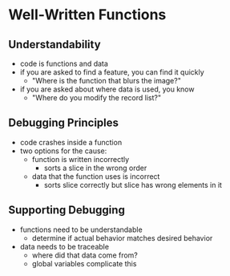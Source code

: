 # Well-Written Functions

## Understandability

- code is functions and data
- if you are asked to find a feature, you can find it quickly
  - "Where is the function that blurs the image?"
- if you are asked about where data is used, you know
  - "Where do you modify the record list?"

## Debugging Principles

- code crashes inside a function
- two options for the cause:
  - function is written incorrectly
    - sorts a slice in the wrong order
  - data that the function uses is incorrect
    - sorts slice correctly but slice has wrong elements in it

## Supporting Debugging

- functions need to be understandable
  - determine if actual behavior matches desired behavior
- data needs to be traceable
  - where did that data come from?
  - global variables complicate this
